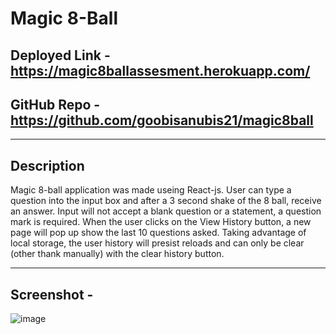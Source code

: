 # Magic 8-Ball


## Deployed Link - https://magic8ballassesment.herokuapp.com/
## GitHub Repo - https://github.com/goobisanubis21/magic8ball

-------------------------------------------------------------------------------------------------------------

## Description

Magic 8-ball application was made useing React-js. User can type a question into the input box and after a 3 second shake of the 8 ball, receive an answer. Input will not accept a blank question or a statement, a question mark is required. When the user clicks on the View History button, a new page will pop up show the last 10 questions asked. Taking advantage of local storage, the user history will presist reloads and can only be clear (other thank manually) with the clear history button.


-------------------------------------------------------------------------------------------------------------

## Screenshot -
![image](https://user-images.githubusercontent.com/69410816/133911072-5975038d-40ef-46e9-b92d-7fc732401e6e.png)
